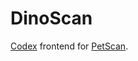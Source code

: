 # DinoScan

[Codex](https://doc.wikimedia.org/codex/latest/) frontend for [PetScan](https://petscan.wmcloud.org/).
